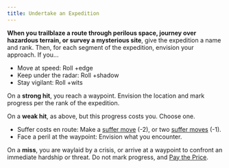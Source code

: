```yaml
---
title: Undertake an Expedition
---
```


**When you trailblaze a route through perilous space, journey over hazardous terrain, or survey a mysterious site**, give the expedition a name and rank. Then, for each segment of the expedition, envision your approach. If you...

- Move at speed: Roll +edge
- Keep under the radar: Roll +shadow
- Stay vigilant: Roll +wits

On a **strong hit**, you reach a waypoint. Envision the location and mark progress per the rank of the expedition.

On a **weak hit**, as above, but this progress costs you. Choose one.

- Suffer costs en route: Make a [suffer move](/moves/suffer) (-2), or two [suffer moves](/moves/suffer) (-1).
- Face a peril at the waypoint: Envision what you encounter.

On a **miss**, you are waylaid by a crisis, or arrive at a waypoint to confront an immediate hardship or threat. Do not mark progress, and [Pay the Price](/moves/fate/pay_the_price).
